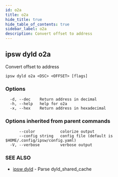 ```yaml
---
id: o2a
title: o2a
hide_title: true
hide_table_of_contents: true
sidebar_label: o2a
description: Convert offset to address
---
```

## ipsw dyld o2a

Convert offset to address

```
ipsw dyld o2a <DSC> <OFFSET> [flags]
```

### Options

```
  -d, --dec    Return address in decimal
  -h, --help   help for o2a
  -x, --hex    Return address in hexadecimal
```

### Options inherited from parent commands

```
      --color           colorize output
      --config string   config file (default is $HOME/.config/ipsw/config.yaml)
  -V, --verbose         verbose output
```

### SEE ALSO

* [ipsw dyld](/docs/cli/ipsw/dyld)	 - Parse dyld_shared_cache

